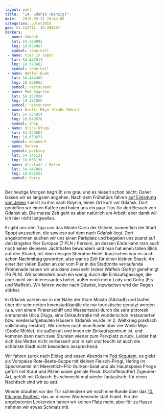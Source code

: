 ```yaml
---
layout: post
title:  "14. Gdańsk (Danzig)"
date:   2015-09-12 20:44:00
categories: polen2015
geo: 54.152711, 19.394287
markers:
 - name: Gdańsk
   lat: 54.350093
   lng: 18.650967
   symbol: town-hall 
 - name: Pier in Sopot
   lat: 54.447013
   lng: 18.573482
   symbol: town-hall
 - name: Waffel-Bude
   lat: 54.444489
   lng: 18.568003
   symbol: restaurant
 - name: Pod Kogutem
   lat: 54.157920
   lng: 19.397060
   symbol: restaurant
 - name: Wielki Młyn (Große Mühle)
   lat: 54.354054
   lng: 18.649976
   symbol: shop
 - name: Ulica Długa
   lat: 54.349081
   lng: 18.650973
   symbol: monument
 - name: Parken
   symbol: parking
   lat: 54.346121
   lng: 18.656136
 - name: Altstadt / Hafen
   lat: 54.347869
   lng: 18.656261
   symbol: ferry
---
```


Der heutige Morgen begrüßt uns grau und es nieselt schon leicht. Daher lassen wir es langsam angehen. Nach dem Frühstück
fahren [auf Einladung von Jezen](https://twitter.com/jezenthomas/status/639421099894251521) zuerst zu ihm nach Gdynia, 
einen Ort kurz vor Gdańsk. Dort genießen wir einen Kaffee und holen uns ein paar Tips für den Besuch von Gdańsk ab. Die 
meiste Zeit geht es aber natürlich um Arbeit; aber damit will ich hier nicht langweilen.
 
Er gibt uns den Tipp uns das
Monte Carlo der Ostsee, namentlich die Stadt Spopt anzusehen, die sowieso auf dem nach Gdańsk liegt. Dort angekommen
suchen wir uns einen Parkplatz und begeben uns zuerst auf den längsten Pier Europas (7 PLN / Person), an dessen Ende 
kann man auch noch einen kleineren Jachthafen bewundern und man hat einen tollen Blick auf den Strand, mit dem riesigen
Sheraton Hotel. Inwzischen war es auch schon Nachmittag geworden, also war es Zeit für einen kleinen Snack. An einer
der vielen Buden an der vom Pier in die Stadtmitte verlaufende Promenade haben wir uns dann zwei sehr lecker Waffeln
(Gofry) genehmigt (16 PLN).  Wir schlendern noch ein wenig durch die Einkaufspassage, die aber nicht viel interessantes
bietet, außer noch mehr Lody und Gofry (Eis und Waffeln). Wir fahren weiter nach Gdańsk, inzwischen wird der Regen
stärker.

In Gdańsk parken wir in der Nähe der Stare Miasto (Altstadt) und laufen über die sehr netten Innenstadtkanäle die nur
touristische genutzt werden (u.a. von einem Piratenschiff und Wassertaxis) durch die sehr pittoresk anmutende Ulica
Długa, eine Einkaufstraße mit wunderschön restaurierten bzw. wiederaufgebauten Häusern (Gdańsk wurde im 2. Weltkrieg
praktisch vollständig zerstört). Wir drehen noch eine Runde über die Wielki Młyn (Große Mühle), die außen alt und innen
ein Einkaufszentrum ist, und kommen dann nach zwei Stunden wieder zum Parkplatz zurück. Leider hat sich das Wetter 
nicht verbessert und in kalt und feucht ist auch die schönste Stadt nicht besonders ansprechend.
 
Wir fahren zurck nach Elblag und essen Abends im [Pod Kogutem](http://www.podkogutem.elblag.pl/), es giebt als Vorspeise
Rote-Beete-Suppe mit kleinen Fleisch-Pirogi, Hering im Speckmantel mit Meerettich-Pilz-Gurken-Salat und als Hauptspeise
Piroge gefüllt mit Kraut und Pilzen sowie geniale Flecki (Kartoffelpuffer) Zigeuner-Art, gefüllt mit Gulasch. Es 
schmeckt mal wieder fantastisch; für einen Nachtisch sind wir zu satt.

Wieder draußen vor der Tür schlendern wir noch eine Runde über das [10. Elbinger Brotfest](http://www.elbing.pl/tag/brottag-in-elblag/), 
das an diesem Wochenende statt findet. Für die angebotenen Leckereien haben wir keinen Platz mehr, aber für zu Hause
nehmen wir etwas Schmalz mit.
